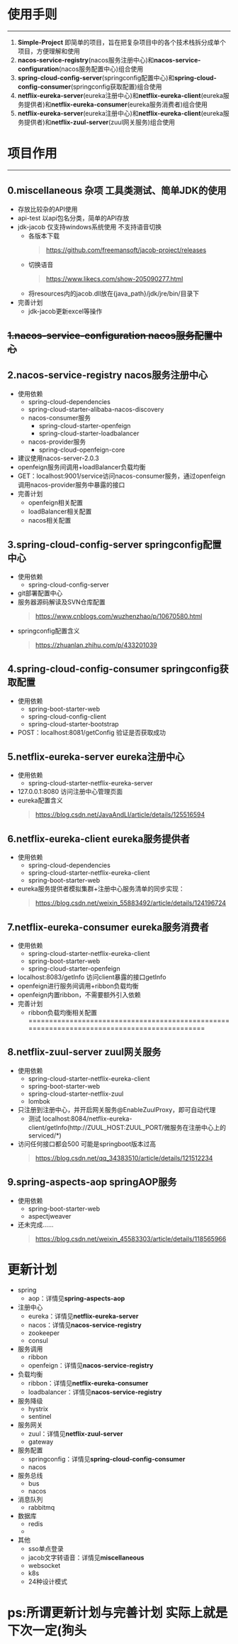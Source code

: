 # 使用手则
---
1. **Simple-Project** 即简单的项目，旨在把复杂项目中的各个技术栈拆分成单个项目，方便理解和使用
2. **nacos-service-registry**(nacos服务注册中心)和**nacos-service-configuration**(nacos服务配置中心)组合使用
3. **spring-cloud-config-server**(springconfig配置中心)和**spring-cloud-config-consumer**(springconfig获取配置)组合使用
4. **netflix-eureka-server**(eureka注册中心)和**netflix-eureka-client**(eureka服务提供者)和**netflix-eureka-consumer**(eureka服务消费者)组合使用
5. **netflix-eureka-server**(eureka注册中心)和**netflix-eureka-client**(eureka服务提供者)和**netflix-zuul-server**(zuul网关服务)组合使用

# 项目作用
---
## 0.miscellaneous 杂项 工具类测试、简单JDK的使用
+ 存放比较杂的API使用
+ api-test 以api包名分类，简单的API存放
+ jdk-jacob 仅支持windows系统使用 不支持语音切换
	+ 各版本下载 
		> https://github.com/freemansoft/jacob-project/releases
	+ 切换语音
		> https://www.likecs.com/show-205090277.html
	+ 将resources内的jacob.dll放在{java_path}/jdk/jre/bin/目录下
+ 完善计划
	+ jdk-jacob更新excel等操作

## ~~1.nacos-service-configuration nacos服务配置中心~~

## 2.nacos-service-registry nacos服务注册中心
+ 使用依赖
	+ spring-cloud-dependencies
	+ spring-cloud-starter-alibaba-nacos-discovery
	+ nacos-consumer服务
		+ spring-cloud-starter-openfeign
		+ spring-cloud-starter-loadbalancer
	+ nacos-provider服务
		+ spring-cloud-openfeign-core
+ 建议使用nacos-server-2.0.3
+ openfeign服务间调用+loadBalancer负载均衡
+ GET：localhost:9001/service访问nacos-consumer服务，通过openfeign调用nacos-provider服务中暴露的接口
+ 完善计划
	+ openfeign相关配置
	+ loadBalancer相关配置
	+ nacos相关配置

## 3.spring-cloud-config-server springconfig配置中心
+ 使用依赖
	+ spring-cloud-config-server
+ git部署配置中心
+ 服务器源码解读及SVN仓库配置
	> https://www.cnblogs.com/wuzhenzhao/p/10670580.html
+ springconfig配置含义
	> https://zhuanlan.zhihu.com/p/433201039 

## 4.spring-cloud-config-consumer springconfig获取配置
+ 使用依赖
	+ spring-boot-starter-web
	+ spring-cloud-config-client
	+ spring-cloud-starter-bootstrap
+ POST：localhost:8081/getConfig 验证是否获取成功

## 5.netflix-eureka-server eureka注册中心
+ 使用依赖
	+ spring-cloud-starter-netflix-eureka-server
+ 127.0.0.1:8080 访问注册中心管理页面
+ eureka配置含义
	> https://blog.csdn.net/JavaAndLI/article/details/125516594 

## 6.netflix-eureka-client eureka服务提供者
+ 使用依赖
	+ spring-cloud-dependencies
	+ spring-cloud-starter-netflix-eureka-client
	+ spring-boot-starter-web
+ eureka服务提供者模拟集群+注册中心服务清单的同步实现：
	> https://blog.csdn.net/weixin_55883492/article/details/124196724

## 7.netflix-eureka-consumer eureka服务消费者
+ 使用依赖
	+ spring-cloud-starter-netflix-eureka-client
	+ spring-boot-starter-web
	+ spring-cloud-starter-openfeign
+ localhost:8083/getInfo 访问client暴露的接口getInfo
+ openfeign进行服务间调用+ribbon负载均衡
+ openfeign内置ribbon，不需要额外引入依赖
+ 完善计划
	+ ribbon负载均衡相关配置 ============================================================================================

## 8.netflix-zuul-server zuul网关服务
+ 使用依赖
	+ spring-cloud-starter-netflix-eureka-client
	+ spring-boot-starter-web
	+ spring-cloud-starter-netflix-zuul
	+ lombok
+ 只注册到注册中心，并开启网关服务@EnableZuulProxy，即可自动代理
	+ 测试 localhost:8084/netflix-eureka-client/getInfo(http://ZUUL_HOST:ZUUL_PORT/微服务在注册中心上的serviced/*)
+ 访问任何接口都会500 可能是springboot版本过高
	> https://blog.csdn.net/qq_34383510/article/details/121512234
	
## 9.spring-aspects-aop springAOP服务
+ 使用依赖
	+ spring-boot-starter-web
	+ aspectjweaver
+ 还未完成……
	> https://blog.csdn.net/weixin_45583303/article/details/118565966

# 更新计划
+ spring
	+ aop：详情见**spring-aspects-aop**
+ 注册中心
	+ eureka：详情见**netflix-eureka-server**
	+ nacos：详情见**nacos-service-registry**
	+ zookeeper
	+ consul
+ 服务调用  
	+ ribbon
	+ openfeign：详情见**nacos-service-registry**
+ 负载均衡
	+ ribbon：详情见**netflix-eureka-consumer**
	+ loadbalancer：详情见**nacos-service-registry**
+ 服务降级
	+ hystrix
	+ sentinel
+ 服务网关
	+ zuul：详情见**netflix-zuul-server**
	+ gateway
+ 服务配置
	+ springconfig：详情见**spring-cloud-config-consumer**
	+ nacos
+ 服务总线
	+ bus
	+ nacos
+ 消息队列
	+ rabbitmq
+ 数据库
	+ redis
	+ 
+ 其他
	+ sso单点登录
	+ jacob文字转语音：详情见**miscellaneous**
	+ websocket
	+ k8s
	+ 24种设计模式
	
# ps:所谓更新计划与完善计划 实际上就是下次一定(狗头